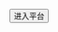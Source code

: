 <button id="myButton">进入平台</button>

<script>
  document.getElementById('myButton').addEventListener('click', function() {
    import debounce from 'lodash/debounce';
import {
	defaultAnswerWrapperHandler,
	AnswerWrapperParser,
	request,
	SimplifyWorkResult,
	$,
	WorkUploadType
} from '@ocsjs/core';
import { $message, h, $gm, $store, Project, Script, $modal, StoreListenerType, $ui } from 'easy-us';
import type { AnswerMatchMode, AnswererWrapper, SearchInformation } from '@ocsjs/core';
import { CXProject, ICourseProject, IcveMoocProject, ZHSProject, ZJYProject } from '../index';
import { markdown } from '../utils/markdown';
import { createQuestionTitleExtra, enableCopy } from '../utils';
import { SearchInfosElement } from '../elements/search.infos';
import { RenderScript } from '../render';

const TAB_WORK_RESULTS_KEY = 'common.work-results.results';

const gotoHome = () => {
	const btn = h('button', { className: 'base-style-button-secondary' }, '🏡官网教程');
	btn.onclick = () => window.open('https://docs.ocsjs.com', '_blank');
	return btn;
};

const state = {
	workResult: {
		/**
		 * 题目位置同步处理器
		 */
		questionPositionSyncHandler: {
			cx: (index: number) => {
				const el = document.querySelectorAll<HTMLElement>('[id*="sigleQuestionDiv"], .questionLi')?.item(index);
				if (el) {
					window.scrollTo({
						top: el.getBoundingClientRect().top + window.pageYOffset - 50,
						behavior: 'smooth'
					});
				}
			},
			'zhs-gxk': (index: number) => {
				document.querySelectorAll<HTMLElement>('.answerCard_list ul li').item(index)?.click();
			},
			'zhs-xnk': (index: number) => {
				document.querySelectorAll<HTMLElement>('.jobclassallnumber-div li[questionid]').item(index)?.click();
			},
			icve: (index: number) => {
				document.querySelectorAll<HTMLElement>(`.sheet_nums [id*="sheetSeq"]`).item(index)?.click();
			},
			zjy: (index: number) => {
				document.querySelectorAll<HTMLElement>('.subjectDet').item(index)?.scrollIntoView({ behavior: 'smooth' });
			},
			icourse: (index: number) => {
				document.querySelectorAll<HTMLElement>('.u-questionItem').item(index)?.scrollIntoView({ behavior: 'smooth' });
			}
		}
	},
	setting: {
		listenerIds: {
			aw: 0 as StoreListenerType
		}
	}
};

/**
 * 题库缓存类型
 */
type QuestionCache = { title: string; answer: string; from: string; homepage: string };

export const CommonProject = Project.create({
	name: '通用',
	domains: [],
	scripts: {
		guide: new Script({
			name: '🏠 脚本首页',
			matches: [['所有页面', /.*/]],
			namespace: 'common.guide',
			onrender({ panel }) {
				const guide = createGuide();

				const contactUs = h('button', { className: 'base-style-button-secondary' }, '🗨️交流群');
				contactUs.onclick = () => window.open('https://docs.ocsjs.com/docs/about#交流方式', '_blank');

				const changeLog = h('button', { className: 'base-style-button-secondary' }, '📄查看更新日志');
				changeLog.onclick = () => CommonProject.scripts.apps.methods.showChangelog();

				changeLog.style.marginBottom = '12px';
				guide.style.width = '480px';
				panel.body.replaceChildren(h('div', { className: 'card' }, [gotoHome(), contactUs, changeLog]), guide);
			}
		}),
		settings: new Script({
			name: '⚙️ 全局设置',
			matches: [['所有页面', /.*/]],
			namespace: 'common.settings',
			configs: {
				notes: {
					defaultValue: $ui.notes([
						'✨鼠标移动到按钮或者输入框，可以看到提示！',
						'想要自动答题必须设置 “题库配置” ',
						'设置后进入章节测试，作业，考试页面即可自动答题。'
					]).outerHTML
				},
				notification: {
					label: '系统通知',
					attrs: {
						title:
							'允许脚本发送系统通知，只有重要事情发生时会发送系统通知，尽量避免用户受到骚扰（在电脑屏幕右侧显示通知弹窗，例如脚本执行完毕，图形验证码，版本更新等通知）。'
					},
					tag: 'select',
					defaultValue: 'only-notify' as 'only-notify' | 'notify-and-voice' | 'all' | 'no-notify',
					options: [
						['only-notify', '只显示右下角通知'],
						['notify-and-voice', '通知以及提示音（叮的一声）'],
						['all', '通知，提示音，以及任务栏闪烁提示'],
						['no-notify', '关闭系统通知']
					]
				},
				enableQuestionCaches: {
					label: '题库缓存功能',
					defaultValue: true,
					attrs: { type: 'checkbox', title: '详情请前往 通用-其他应用-题库拓展查看。' }
				},
				answererWrappers: {
					separator: '自动答题设置',
					defaultValue: [] as AnswererWrapper[]
				},
				/**
				 * 禁用的题库
				 */
				disabledAnswererWrapperNames: {
					defaultValue: [] as string[]
				},
				answererWrappersButton: {
					label: '题库配置',
					defaultValue: '点击配置',
					attrs: {
						type: 'button'
					},
					onload() {
						const aws: any[] = CommonProject.scripts.settings.cfg.answererWrappers || [];
						this.value = aws.length ? '当前有' + aws.length + '个可用题库，点击重新配置' : '点击配置';

						this.onclick = () => {
							const aw: any[] = CommonProject.scripts.settings.cfg.answererWrappers || [];
							const copy = $ui.copy('复制题库配置', JSON.stringify(aw, null, 4));

							const list = h('div', [
								h('div', aw.length ? ['以下是已经解析过的题库配置：', copy] : ''),
								...createAnswererWrapperList(aw)
							]);
							const textarea = h(
								'textarea',
								{
									className: 'modal-input',
									style: { minHeight: '250px', width: 'calc(100% - 20px)', maxWidth: '100%' },
									placeholder: aw.length ? '重新输入题库配置' : '输入你的题库配置...'
								},
								aw.length === 0 ? '' : JSON.stringify(aw, null, 4)
							);

							const select = $ui.tooltip(
								h(
									'select',
									{
										className: 'base-style-active-form-control',
										style: { backgroundColor: '#eef2f7', borderRadius: '2px', padding: '2px 8px' }
									},
									[
										h('option', '默认'),
										h(
											'option',
											{
												title:
													'大学生网课题库接口适配器: 将不同的题库整合为一个API接口。详细查看 https://github.com/DokiDoki1103/tikuAdapter'
											},
											'TikuAdapter'
										)
									]
								)
							);

							const modal = $modal.prompt({
								width: 600,
								maskCloseable: false,
								content: $ui.notes([
									[
										h('div', [
											'题库配置填写教程：',
											h('a', { href: 'https://docs.ocsjs.com/docs/work' }, 'https://docs.ocsjs.com/docs/work')
										])
									],
									[
										h('div', [
											'【注意】如果无法粘贴，请点击此按钮：',
											h('button', '读取剪贴板', (btn) => {
												btn.classList.add('base-style-button');
												btn.onclick = () => {
													navigator.clipboard.readText().then((result) => {
														textarea.value = result;
													});
												};
											}),
											'，并同意浏览器上方的剪贴板读取申请。'
										])
									],
									['如果想添加多个不同的题库配置，请在每个配置之间使用三个井号隔开: ###。'],
									...(aw.length ? [list] : [])
								]),
								footer: h('div', { style: { width: '100%' } }, [
									textarea,
									h('div', { style: { display: 'flex', flexWrap: 'wrap', marginTop: '12px', fontSize: '12px' } }, [
										h('div', ['解析器：', select], (div) => {
											div.style.marginRight = '12px';
											div.style.flex = '1';
										}),
										h('div', { style: { flex: '1', display: 'flex', flexWrap: 'wrap', justifyContent: 'end' } }, [
											h('button', '清空题库配置', (btn) => {
												btn.className = 'modal-cancel-button';
												btn.style.marginRight = '48px';
												btn.onclick = () => {
													$modal.confirm({
														content: '确定要清空题库配置吗？',
														onConfirm: () => {
															$message.success({ content: '已清空，在答题前请记得重新配置。' });
															modal?.remove();
															CommonProject.scripts.settings.cfg.answererWrappers = [];
															this.value = '点击配置';
														}
													});
												};
											}),
											h('button', '关闭', (btn) => {
												btn.className = 'modal-cancel-button';
												btn.style.marginRight = '12px';
												btn.onclick = () => modal?.remove();
											}),
											h('button', '保存配置', (btn) => {
												btn.className = 'modal-confirm-button';
												btn.onclick = async () => {
													const connects: string[] = $gm.getMetadataFromScriptHead('connect');

													const value = textarea.value;

													if (value) {
														if (
															value.includes('adapter-service/search') &&
															(select.value === 'TikuAdapter') === false
														) {
															$modal.alert({
																content: h('div', [
																	'检测到您可能正在使用 ',
																	h(
																		'a',
																		{ href: 'https://github.com/DokiDoki1103/tikuAdapter#readme' },
																		'TikuAdapter 题库'
																	),
																	'，但是您选择的解析器不是 TikuAdapter，请选择 TikuAdapter 解析器，并填写接口地址即可，例如：http://localhost:8060/adapter-service/search，或者忽略此警告。'
																]),
																confirmButtonText: '切换至 TikuAdapter 解析器，并识别接口地址',
																onConfirm() {
																	const origin =
																		textarea.value.match(/http:\/\/(.+)\/adapter-service\/search/)?.[1] || '';
																	textarea.value = `http://${origin}/adapter-service/search`;
																	select.value = 'TikuAdapter';
																}
															});
															return;
														}

														try {
															const awsResult: AnswererWrapper[] = [];
															if (select.value === 'TikuAdapter') {
																if (value.startsWith('http') === false) {
																	$modal.alert({
																		content: h('div', [
																			'格式错误，TikuAdapter解析器只能解析 url 链接，请重新输入！或者查看：',
																			h(
																				'a',
																				{ href: 'https://github.com/DokiDoki1103/tikuAdapter#readme' },
																				'https://github.com/DokiDoki1103/tikuAdapter#readme'
																			)
																		])
																	});
																	return;
																}
																select.value = '默认';
																awsResult.push({
																	name: 'TikuAdapter题库',
																	url: value,
																	homepage: 'https://github.com/DokiDoki1103/tikuAdapter',
																	method: 'post',
																	type: 'GM_xmlhttpRequest',
																	contentType: 'json',
																	headers: {},
																	data: {
																		// eslint-disable-next-line no-template-curly-in-string
																		question: '${title}',
																		options: {
																			handler: "return (env)=>env.options?.split('\\n')"
																		},
																		type: {
																			handler:
																				" return (env)=> env.type === 'single' ? 0 : env.type === 'multiple' ? 1 : env.type === 'completion' ? 3 : env.type === 'judgement' ? 4 : undefined"
																		}
																	},
																	handler: "return (res)=>res.answer.allAnswer.map(i=>([res.question,i.join('#')]))"
																});
															} else {
																const contents = value
																	.split('###')
																	.map((i) => i.trim())
																	.filter(Boolean);
																for (const content of contents) {
																	awsResult.push(...(await AnswerWrapperParser.from(content)));
																}
															}

															if (awsResult.length) {
																CommonProject.scripts.settings.cfg.answererWrappers = awsResult;
																this.value = '当前有' + awsResult.length + '个可用题库';
																$modal.confirm({
																	width: 600,
																	content: h('div', [
																		h('div', [
																			'🎉 配置成功，',
																			h('b', ' 刷新网页后 '),
																			'重新进入',
																			h('b', ' 答题页面 '),
																			'即可。',
																			'解析到的题库如下所示:'
																		]),
																		...createAnswererWrapperList(awsResult)
																	]),
																	onConfirm: () => {
																		if ($gm.isInGMContext()) {
																			top?.document.location.reload();
																		}
																	},
																	...($gm.isInGMContext()
																		? {
																				confirmButtonText: '立即刷新',
																				cancelButtonText: '稍后刷新'
																		  }
																		: {})
																});

																// 格式化文本
																textarea.value = JSON.stringify(awsResult, null, 4);

																// 检测 connects.length 是因为 如果在软件的软件设置全局配置中，上下文的 GM_info 会变成空
																if (connects.length) {
																	// 检测是否有域名白名单
																	const notAllowed: string[] = [];

																	// 如果是通用版本，则不检测
																	if (connects.includes('*')) {
																		return;
																	}

																	for (const aw of awsResult) {
																		if (
																			connects.some((connect) => new URL(aw.url).hostname.includes(connect)) === false
																		) {
																			notAllowed.push(aw.url);
																		}
																	}
																	if (notAllowed.length) {
																		$modal.alert({
																			width: 600,
																			maskCloseable: false,
																			title: '⚠️警告',
																			content: h('div', [
																				h('div', [
																					'配置成功，但检测到以下 域名/ip 不在脚本的白名单中，请安装 : ',
																					h(
																						'a',
																						{
																							href: 'https://docs.ocsjs.com/docs/other/api#全域名通用版本'
																						},
																						'OCS全域名通用版本'
																					),
																					'，或者手动添加 @connect ，否则无法进行请求。',
																					h(
																						'ul',
																						notAllowed.map((url) => h('li', new URL(url).hostname))
																					)
																				])
																			])
																		});
																	}
																}
															} else {
																$modal.alert({ content: '题库配置不能为空，请重新配置。' });
															}
														} catch (e: any) {
															$modal.alert({
																content: h('div', [h('div', '解析失败，原因如下 :'), h('div', e.message)])
															});
														}
													} else {
														$modal.alert({
															content: h('div', '不能为空！')
														});
													}
												};
											})
										])
									])
								])
							});
						};
					}
				},
				upload: {
					label: '答题完成后',
					tag: 'select',
					defaultValue: 80 as WorkUploadType,
					options: [
						['save', '自动保存', '完成后自动保存答案, 注意如果你开启了随机作答, 有可能分辨不出答案是否正确。'],
						['nomove', '不保存也不提交', '等待时间过后将会自动下一节, 适合在测试脚本时使用。'],
						...([10, 20, 30, 40, 50, 60, 70, 80, 90].map((rate) => [
							rate,
							`搜到${rate}%的题目则自动提交`,
							`例如: 100题中查询到 ${rate} 题的答案,（答案不一定正确）, 则会自动提交。`
						]) as [any, string, string][]),
						['100', '每个题目都查到答案才自动提交', '答案不一定正确'],
						['force', '强制自动提交', '不管答案是否正确直接强制自动提交，如需开启，请配合随机作答谨慎使用。']
					],
					attrs: {
						title:
							'自动答题完成后的设置，目前仅在 超星学习通的章节测试 中生效, 鼠标悬浮在选项上可以查看每个选项的具体解释。'
					}
				},
				stopSecondWhenFinish: {
					label: '答题结束后暂停（秒）',
					attrs: {
						type: 'number',
						min: 3,
						step: 1,
						max: 9999,
						title: '自动答题脚本结束后暂停的时间（方便查看和检查）。'
					},
					defaultValue: 3
				},
				thread: {
					label: '线程数量（个）',
					attrs: {
						type: 'number',
						min: 1,
						step: 1,
						max: 3,
						title:
							'同一时间内答题线程工作的数量（例子：三个线程则代表一秒内同时搜索三道题），过多可能导致题库服务器压力过大，请适当调低。'
					},
					defaultValue: 1
				},
				period: {
					label: '搜题间隔（秒）',
					attrs: {
						type: 'number',
						min: 1,
						step: 1,
						max: 60,
						title: '每道题的搜题间隔时间，不建议太低，避免增加服务器压力。'
					},
					defaultValue: 3
				},
				'work-when-no-job': {
					defaultValue: false,
					label: '(仅超星)强制答题',
					attrs: {
						type: 'checkbox',
						title:
							'当章节测试左上角并没有黄色任务点的时候依然进行答题（没有任务点说明此作业可能不计入总成绩，如果老师要求则可以开启）'
					}
				},
				'randomWork-choice': {
					defaultValue: false,
					label: '(仅超星)随机选择',
					attrs: { type: 'checkbox', title: '随机选择任意一个选项' }
				},
				'randomWork-complete': {
					defaultValue: false,
					label: '(仅超星)随机填空',
					attrs: { type: 'checkbox', title: '随机填写以下任意一个文案' }
				},
				'randomWork-completeTexts-textarea': {
					defaultValue: ['不会', '不知道', '不清楚', '不懂', '不会写'].join('\n'),
					label: '(仅超星)随机填空文案',
					tag: 'textarea',
					attrs: { title: '每行一个，随机填入', style: { minWidth: '200px', minHeight: '50px' } },
					onload(el) {
						el.addEventListener('change', () => {
							if (String(el.value).trim() === '') {
								el.value = el.defaultValue;
							}
						});
					}
				},
				answerSeparators: {
					label: '答案分隔符',
					attrs: {
						title: "分隔答案的符号，例如：答案1#答案2#答案3，分隔符为 #， 使用英文逗号进行隔开 : ',' "
					},
					defaultValue: ['===', '#', '---', '###', '|', ';', '；'].join(','),
					onload(el) {
						el.addEventListener('change', () => {
							if (String(el.value).trim() === '') {
								el.value = el.defaultValue;
							}
						});
					}
				},
				redundanceWordsText: {
					defaultValue: [
						'单选题(必考)',
						'填空题(必考)',
						'多选题(必考)',
						'【单选题】',
						'【多选题】',
						'【Single Choice】',
						'【Multiple Choice】',
						'【single choice】',
						'【multiple choice】',
						'【True or False】'
					].join('\n'),
					label: '题目冗余字段自动删除',
					tag: 'textarea',
					attrs: {
						title: '在搜题的时候自动删除多余的文字，以便提高搜题的准确度，每行一个。',
						style: { minWidth: '200px', minHeight: '50px' }
					},
					onload(el) {
						el.addEventListener('change', () => {
							if (String(el.value).trim() === '') {
								el.value = el.defaultValue;
							}
						});
					}
				},
				answerMatchMode: {
					label: '答案匹配模式',
					tag: 'select',
					defaultValue: 'similar' as AnswerMatchMode,
					options: [
						['similar', '相似匹配', '答案相似度达到60%以上就匹配'],
						['exact', '精确匹配', '答案必须完全一致才匹配']
					]
				}
			},
			methods() {
				return {
					/**
					 * 获取自动答题配置，包括题库配置
					 */
					getWorkOptions: () => {
						// 使用 json 深拷贝，防止修改原始配置
						const workOptions: typeof this.cfg = JSON.parse(JSON.stringify(this.cfg));

						/**
						 * 过滤掉被禁用的题库
						 */
						workOptions.answererWrappers = workOptions.answererWrappers.filter(
							(aw) => this.cfg.disabledAnswererWrapperNames.find((daw) => daw === aw.name) === undefined
						);

						return workOptions;
					},
					/**
					 * 根据全局设置的配置，发起通知
					 * @param content
					 * @param opts
					 */
					notificationBySetting: (
						content: string,
						opts?: {
							extraTitle?: string;
							/** 显示时间，单位为秒，默认为 30 秒， 0 则表示一直存在 */
							duration?: number;
							/** 通知点击时 */
							onclick?: () => void;
							/** 通知关闭时 */
							ondone?: () => void;
						}
					) => {
						if (this.cfg.notification !== 'no-notify') {
							$gm.notification(content, {
								extraTitle: opts?.extraTitle,
								duration: opts?.duration ?? 30,
								important: this.cfg.notification === 'all',
								silent: this.cfg.notification === 'only-notify'
							});
						}
					}
				};
			},
			onrender({ panel }) {
				// 因为需要用到 GM_xhr 所以判断是否处于用户脚本环境
				if ($gm.isInGMContext()) {
					panel.body.replaceChildren(...(this.cfg.answererWrappers.length ? [h('hr')] : []));
					const testNotification = h(
						'button',
						{ className: 'base-style-button', disabled: this.cfg.answererWrappers.length === 0 },
						'📢测试系统通知'
					);
					testNotification.onclick = () => {
						this.methods.notificationBySetting('这是一条测试通知');
					};
					const refresh = h(
						'button',
						{ className: 'base-style-button', disabled: this.cfg.answererWrappers.length === 0 },
						'🔄️刷新题库状态'
					);
					refresh.onclick = () => {
						updateState();
					};
					const tableContainer = h('div');
					refresh.style.display = 'none';
					tableContainer.style.display = 'none';
					panel.body.append(h('div', { style: { display: 'flex' } }, [testNotification, refresh]), tableContainer);

					// 更新题库状态
					const updateState = async () => {
						// 清空元素
						tableContainer.replaceChildren();
						let loadedCount = 0;

						if (this.cfg.answererWrappers.length) {
							refresh.style.display = 'block';
							tableContainer.style.display = 'block';
							refresh.textContent = '🚫正在加载题库状态...';
							refresh.setAttribute('disabled', 'true');

							const table = h('table');
							table.style.width = '100%';
							this.cfg.answererWrappers.forEach(async (item) => {
								const t = Date.now();
								let success = false;
								let error;
								const isDisabled = this.cfg.disabledAnswererWrapperNames.find((name) => name === item.name);

								const res = isDisabled
									? false
									: await Promise.race([
											(async () => {
												try {
													return await request(new URL(item.url).origin + '/?t=' + t, {
														type: 'GM_xmlhttpRequest',
														method: 'head',
														responseType: 'text'
													});
												} catch (err) {
													error = err;
													return false;
												}
											})(),
											(async () => {
												await $.sleep(10 * 1000);
												return false;
											})()
									  ]);
								if (typeof res === 'string') {
									success = true;
								} else {
									success = false;
								}

								const body = h('tbody');
								body.append(h('td', item.name));
								body.append(
									h('td', [
										$ui.tooltip(
											h(
												'span',
												{ title: isDisabled ? '题目已经被停用，请在上方题库配置中点击开启。' : '' },
												success ? '连接成功🟢' : isDisabled ? '已停用⚪' : error ? '连接失败🔴' : '连接超时🟡'
											)
										)
									])
								);
								body.append(h('td', `延迟 : ${success ? Date.now() - t : '---'}/ms`));
								table.append(body);
								loadedCount++;

								if (loadedCount === this.cfg.answererWrappers.length) {
									setTimeout(() => {
										refresh.textContent = '🔄️刷新题库状态';
										refresh.removeAttribute('disabled');
									}, 2000);
								}
							});
							tableContainer.append(table);
						} else {
							refresh.style.display = 'none';
							tableContainer.style.display = 'none';
						}
					};

					updateState();

					this.offConfigChange(state.setting.listenerIds.aw);
					state.setting.listenerIds.aw = this.onConfigChange('answererWrappers', (_, __, remote) => {
						if (remote === false) {
							updateState();
						}
					});
				}
			}
		}),
		workResults: new Script({
			name: '🌏 搜索结果',
			matches: [['所有页面', /.*/]],
			namespace: 'common.work-results',
			configs: {
				notes: {
					defaultValue: $ui.notes(['点击题目序号，查看搜索结果', '每次自动答题开始前，都会清空上一次的搜索结果。'])
						.outerHTML
				},
				/**
				 * 显示类型
				 * list: 显示为题目列表
				 * numbers: 显示为序号列表
				 */
				type: {
					label: '显示类型',
					tag: 'select',
					options: [
						['numbers', '序号列表'],
						['questions', '题目列表']
					],
					attrs: {
						title: '使用题目列表可能会造成页面卡顿。'
					},
					defaultValue: 'numbers' as 'questions' | 'numbers'
				},
				totalQuestionCount: {
					defaultValue: 0
				},
				requestedCount: {
					defaultValue: 0
				},
				resolvedCount: {
					defaultValue: 0
				},
				currentResultIndex: {
					defaultValue: 0
				},
				questionPositionSyncHandlerType: {
					defaultValue: undefined as keyof typeof state.workResult.questionPositionSyncHandler | undefined
				}
			},
			methods() {
				return {
					/**
					 * 从搜索结果中计算状态，并更新
					 */
					updateWorkStateByResults: (results: { requested: boolean; resolved: boolean }[]) => {
						this.cfg.totalQuestionCount = results.length;
						this.cfg.requestedCount = results.filter((result) => result.requested).length;
						this.cfg.resolvedCount = results.filter((result) => result.resolved).length;
					},
					/**
					 * 更新状态
					 */
					updateWorkState: (state: { totalQuestionCount: number; requestedCount: number; resolvedCount: number }) => {
						this.cfg.totalQuestionCount = state.totalQuestionCount;
						this.cfg.requestedCount = state.requestedCount;
						this.cfg.resolvedCount = state.resolvedCount;
					},
					/**
					 * 刷新状态
					 */
					refreshState: () => {
						this.cfg.totalQuestionCount = 0;
						this.cfg.requestedCount = 0;
						this.cfg.resolvedCount = 0;
					},
					/**
					 * 清空搜索结果
					 */
					clearResults: () => {
						return $store.setTab(TAB_WORK_RESULTS_KEY, []);
					},
					getResults(): Promise<SimplifyWorkResult[]> | undefined {
						return $store.getTab(TAB_WORK_RESULTS_KEY) || undefined;
					},
					setResults(results: SimplifyWorkResult[]) {
						return $store.setTab(TAB_WORK_RESULTS_KEY, results);
					},
					/**
					 * 刷新搜索结果状态，清空搜索结果，置顶搜索结果面板
					 */
					init(opts?: { questionPositionSyncHandlerType?: keyof typeof state.workResult.questionPositionSyncHandler }) {
						CommonProject.scripts.workResults.cfg.questionPositionSyncHandlerType =
							opts?.questionPositionSyncHandlerType;
						// 刷新搜索结果状态
						CommonProject.scripts.workResults.methods.refreshState();
						// 清空搜索结果
						CommonProject.scripts.workResults.methods.clearResults();
					},
					/**
					 * 创建搜索结果面板
					 * @param mount 挂载点
					 */
					createWorkResultsPanel: (mount?: HTMLElement) => {
						const container = mount || h('div');
						/** 记录滚动高度 */
						let scrollPercent = 0;

						/** 列表 */
						const list = h('div');

						/** 是否悬浮在题目上 */
						let mouseoverIndex = -1;

						list.onscroll = () => {
							scrollPercent = list.scrollTop / list.scrollHeight;
						};

						/** 给序号设置样式 */
						const setNumStyle = (result: SimplifyWorkResult, num: HTMLElement, index: number) => {
							if (result.requested) {
								num.classList.add('requested');
							}

							if (index === this.cfg.currentResultIndex) {
								num.classList.add('active');
							}

							if (result.finish) {
								num.classList.add('finish');
							} else {
								if (
									result.requested &&
									result.resolved &&
									(result.error?.trim().length !== 0 || result.searchInfos.length === 0 || result.finish === false)
								) {
									num.classList.add('error');
								}
							}
						};

						/** 渲染结果面板 */
						const render = debounce(async () => {
							const results: SimplifyWorkResult[] | undefined =
								await CommonProject.scripts.workResults.methods.getResults();

							if (results?.length) {
								// 如果序号指向的结果为空，则代表已经被清空，则重新让index变成0
								if (results[this.cfg.currentResultIndex] === undefined) {
									this.cfg.currentResultIndex = 0;
								}

								// 渲染序号或者题目列表
								if (this.cfg.type === 'numbers') {
									const resultContainer = h('div', {}, (res) => {
										res.style.width = '400px';
									});

									list.style.width = '400px';
									list.style.marginBottom = '12px';
									list.style.overflow = 'auto';
									list.style.maxHeight = '200px';

									/** 渲染序号 */
									const nums = results.map((result, index) => {
										return h('span', { className: 'search-infos-num', innerText: (index + 1).toString() }, (num) => {
											setNumStyle(result, num, index);

											num.onclick = () => {
												for (const n of nums) {
													n.classList.remove('active');
												}
												num.classList.add('active');
												// 更新显示序号
												this.cfg.currentResultIndex = index;
												// 重新渲染结果列表
												resultContainer.replaceChildren(createResult(result));
												// 触发页面题目元素同步器
												if (this.cfg.questionPositionSyncHandlerType) {
													state.workResult.questionPositionSyncHandler[this.cfg.questionPositionSyncHandlerType]?.(
														index
													);
												}
											};
										});
									});

									list.replaceChildren(...nums);
									// 初始显示指定序号的结果
									resultContainer.replaceChildren(createResult(results[this.cfg.currentResultIndex]));

									container.replaceChildren(list, resultContainer);
								} else {
									/** 左侧题目列表 */

									list.style.width = '400px';
									list.style.overflow = 'auto';
									list.style.maxHeight = window.innerHeight / 2 + 'px';

									/** 右侧结果 */
									const resultContainer = h('div', { className: 'work-result-question-container' });
									const nums: HTMLSpanElement[] = [];
									/** 左侧渲染题目列表 */
									const questions = results.map((result, index) => {
										/** 左侧序号 */
										const num = h(
											'span',
											{
												className: 'search-infos-num',
												innerHTML: (index + 1).toString()
											},
											(num) => {
												num.style.marginRight = '12px';
												num.style.display = 'inline-block';
												setNumStyle(result, num, index);
											}
										);

										nums.push(num);

										return h(
											'div',

											[num, result.question],
											(question) => {
												question.onmouseover = () => {
													mouseoverIndex = index;
													// 重新渲染结果列表
													resultContainer.replaceChildren(createResult(result));
												};

												question.onmouseleave = () => {
													mouseoverIndex = -1;
													// 重新显示指定序号的结果
													resultContainer.replaceChildren(createResult(results[this.cfg.currentResultIndex]));
												};

												question.onclick = () => {
													for (const n of nums) {
														n.classList.remove('active');
													}
													for (const q of questions) {
														q.classList.remove('active');
													}
													nums[index].classList.add('active');
													question.classList.add('active');
													// 更新显示序号
													this.cfg.currentResultIndex = index;
													// 重新渲染结果列表
													resultContainer.replaceChildren(createResult(result));
													// 触发页面题目元素同步器
													if (this.cfg.questionPositionSyncHandlerType) {
														state.workResult.questionPositionSyncHandler[this.cfg.questionPositionSyncHandlerType]?.(
															index
														);
													}
												};
											}
										);
									});

									list.replaceChildren(...questions);
									// 初始显示指定序号的结果
									if (mouseoverIndex === -1) {
										resultContainer.replaceChildren(createResult(results[this.cfg.currentResultIndex]));
									} else {
										resultContainer.replaceChildren(createResult(results[mouseoverIndex]));
									}

									container.replaceChildren(
										h('div', [list, h('div', {}, [resultContainer])], (div) => {
											div.style.display = 'flex';
										})
									);
								}
							} else {
								container.replaceChildren(
									h('div', '⚠️暂无任何搜索结果', (div) => {
										div.style.textAlign = 'center';
									})
								);
							}

							/** 恢复高度 */
							list.scrollTo({
								top: scrollPercent * list.scrollHeight,
								behavior: 'auto'
							});

							const tip = h('div', [
								h('div', { className: 'search-infos-num' }, '1'),
								'表示等待处理中',
								h('br'),
								h('div', { className: 'search-infos-num requested' }, '1'),
								'表示已完成搜索 ',
								h('br'),
								h('div', { className: 'search-infos-num finish' }, '1'),
								'表示已搜索已答题 '
							]);

							/** 添加信息 */
							container.prepend(
								h('hr'),
								h(
									'div',
									[
										$ui.space(
											[
												h('span', `已搜题: ${this.cfg.requestedCount}/${this.cfg.totalQuestionCount}`),
												h('span', `已答题: ${this.cfg.resolvedCount}/${this.cfg.totalQuestionCount}`),
												h('a', '提示', (btn) => {
													btn.style.cursor = 'pointer';
													btn.onclick = () => {
														$modal.confirm({ content: tip, footer: undefined });
													};
												})
											],
											{ separator: '|' }
										)
									],
									(div) => {
										div.style.marginBottom = '12px';
									}
								),

								h('hr')
							);
						}, 100);

						/** 渲染结果列表 */
						const createResult = (result: SimplifyWorkResult | undefined) => {
							if (result) {
								const error = h('span', {}, (el) => (el.style.color = 'red'));

								if (result.requested === false && result.resolved === false) {
									return h('div', [
										result.question,
										createQuestionTitleExtra(result.question),
										h('hr'),
										'当前题目还未开始搜索，请稍等。'
									]);
								} else {
									if (result.error) {
										error.innerText = result.error;
										return h('div', [result.question, createQuestionTitleExtra(result.question), h('hr'), error]);
									} else if (result.searchInfos.length === 0) {
										error.innerText = '此题未搜索到答案';
										return h('div', [result.question, createQuestionTitleExtra(result.question), h('hr'), error]);
									} else {
										error.innerText = '此题未完成, 可能是没有匹配的选项。';

										return h('div', [
											...(result.finish ? [] : [result.resolved === false ? '正在等待答题中，请稍等。' : error]),
											h(SearchInfosElement, {
												infos: result.searchInfos,
												question: result.question
											})
										]);
									}
								}
							} else {
								return h('div', 'undefined');
							}
						};

						render();
						this.onConfigChange('type', render);
						this.onConfigChange('requestedCount', render);
						this.onConfigChange('resolvedCount', render);
						$store.addChangeListener(TAB_WORK_RESULTS_KEY, render);

						return container;
					}
				};
			},
			onrender({ panel }) {
				panel.body.replaceChildren(this.methods.createWorkResultsPanel());
			}
		}),
		onlineSearch: new Script({
			name: '🔎 在线搜题',
			matches: [['所有页面', /.*/]],
			namespace: 'common.online-search',
			configs: {
				notes: {
					defaultValue: '查题前请在 “通用-全局设置” 中设置题库配置，才能进行在线搜题。'
				},

				selectSearch: {
					label: '划词搜索',
					defaultValue: true,
					attrs: { type: 'checkbox', title: '使用鼠标滑动选择页面中的题目进行搜索。' }
				},
				searchValue: {
					sync: true,
					label: '搜索题目',
					tag: 'textarea',
					attrs: {
						placeholder: '输入题目，请尽量保证题目完整，不要漏字',
						style: {
							minWidth: '300px',
							minHeight: '64px'
						}
					},
					defaultValue: ''
				}
			},
			oncomplete() {
				document.addEventListener(
					'selectionchange',
					debounce(() => {
						if (this.cfg.selectSearch) {
							const val = document.getSelection()?.toString() || '';
							if (val) {
								this.cfg.searchValue = val;
							}
						}
					}, 500)
				);
			},
			onrender({ panel }) {
				const content = h('div', '', (content) => {
					content.style.marginBottom = '12px';
				});

				const search = async (value: string) => {
					if (CommonProject.scripts.settings.cfg.answererWrappers.length === 0) {
						$modal.alert({ content: '请先在 通用-全局设置 配置题库，才能进行在线搜题。' });
						return;
					}

					content.replaceChildren(h('span', '搜索中...'));

					if (value) {
						const t = Date.now();
						const infos = await defaultAnswerWrapperHandler(CommonProject.scripts.settings.cfg.answererWrappers, {
							title: value
						});
						// 耗时计算
						const resume = ((Date.now() - t) / 1000).toFixed(2);

						content.replaceChildren(
							h(
								'div',
								[
									h('hr'),
									h(
										'div',
										{ style: { color: '#a1a1a1' } },
										`搜索到 ${infos.map((i) => i.results).flat().length} 个结果，共耗时 ${resume} 秒`
									),
									h(SearchInfosElement, {
										infos: infos.map((info) => ({
											results: info.results.map((res) => [res.question, res.answer] as [string, string]),
											homepage: info.homepage,
											name: info.name
										})),
										question: value
									})
								],
								(div) => {
									div.classList.add('card');
									div.style.width = '480px';
								}
							)
						);
					} else {
						content.replaceChildren(h('span', '题目不能为空！'));
					}
				};

				const button = h('button', '搜索', (button) => {
					button.className = 'base-style-button';
					button.style.width = '120px';
					button.onclick = () => {
						search(this.cfg.searchValue);
					};
				});
				const searchContainer = h('div', { style: { textAlign: 'end' } }, [button]);

				panel.body.append(h('div', [content, searchContainer]));
			}
		}),
		/** 渲染脚本，窗口渲染主要脚本 */
		render: RenderScript,
		hack: new Script({
			name: '页面复制粘贴限制解除',
			matches: [['所有页面', /.*/]],
			hideInPanel: true,
			onactive() {
				enableCopy([document, document.body]);
			},
			oncomplete() {
				enableCopy([document, document.body]);
				insertCopyableStyle();
				setTimeout(() => {
					enableCopy([document, document.body]);
					insertCopyableStyle();
				}, 3000);
			}
		}),
		disableDialog: new Script({
			name: '禁止弹窗',
			matches: [['所有页面', /.*/]],
			hideInPanel: true,
			priority: 1,
			onstart() {
				function disableDialog(msg: string) {
					$modal.alert({
						profile: '弹窗来自：' + location.origin,
						content: msg
					});
				}

				try {
					$gm.unsafeWindow.alert = disableDialog;
					window.alert = disableDialog;
				} catch (e) {
					console.error(e);
				}
			}
		}),
		apps: new Script({
			name: '📱 拓展应用',
			matches: [['', /.*/]],
			namespace: 'common.apps',
			configs: {
				notes: {
					defaultValue: '这里是一些其他的应用或者拓展功能。'
				},
				/**
				 * 题库缓存
				 */
				localQuestionCaches: {
					defaultValue: [] as QuestionCache[],
					extra: {
						appConfigSync: false
					}
				}
			},
			methods() {
				return {
					/**
					 * 添加题库缓存
					 */
					addQuestionCache: async (...questionCacheItems: QuestionCache[]) => {
						const questionCaches: QuestionCache[] = this.cfg.localQuestionCaches;
						for (const item of questionCacheItems) {
							// 去重
							if (questionCaches.find((c) => c.title === item.title && c.answer === item.answer) === undefined) {
								questionCaches.unshift(item);
							}
						}

						// 限制数量
						questionCaches.splice(200);
						this.cfg.localQuestionCaches = questionCaches;
					},
					addQuestionCacheFromWorkResult(swr: SimplifyWorkResult[]) {
						CommonProject.scripts.apps.methods.addQuestionCache(
							...swr
								.map((r) =>
									r.searchInfos
										.map((i) =>
											i.results
												.filter((res) => res[1])
												.map((res) => ({
													title: r.question,
													answer: res[1],
													from: i.name.replace(/【题库缓存】/g, ''),
													homepage: i.homepage || ''
												}))
												.flat()
										)
										.flat()
								)
								.flat()
						);
					},
					/**
					 * 将题库缓存作为题库并进行题目搜索
					 * @param title 题目
					 * @param whenSearchEmpty 当搜索结果为空，或者题库缓存功能被关闭时执行的函数
					 */
					searchAnswerInCaches: async (
						title: string,
						whenSearchEmpty: () => SearchInformation[] | Promise<SearchInformation[]>
					): Promise<SearchInformation[]> => {
						if (CommonProject.scripts.settings.cfg.enableQuestionCaches === false) {
							return await whenSearchEmpty();
						}

						let results: SearchInformation[] = [];
						const caches = this.cfg.localQuestionCaches;
						for (const cache of caches) {
							if (cache.title.trim() === title.trim()) {
								results.push({
									name: `【题库缓存】${cache.from}`,
									homepage: cache.homepage,
									results: [{ answer: cache.answer, question: cache.title }]
								});
							}
						}
						if (results.length === 0) {
							results = await whenSearchEmpty();
						}
						return results;
					},
					/**
					 * 查看更新日志
					 */
					async showChangelog() {
						const changelog = h('div', {
							className: 'markdown card',
							innerHTML: '加载中...',
							style: { maxWidth: '600px' }
						});
						$modal.simple({
							width: 600,
							content: h('div', [
								h('div', { className: 'notes card' }, [
									$ui.notes(['此页面实时更新，遇到问题可以查看最新版本是否修复。'])
								]),
								changelog
							])
						});
						const md = await request('https://cdn.ocsjs.com/articles/ocs/changelog.md?t=' + Date.now(), {
							type: 'GM_xmlhttpRequest',
							responseType: 'text',
							method: 'get'
						});
						changelog.innerHTML = markdown(md);
					}
				};
			},
			onrender({ panel }) {
				const btnStyle: Partial<CSSStyleDeclaration> = {
					padding: '6px 12px',
					margin: '4px',
					marginBottom: '8px',
					boxShadow: '0px 0px 4px #bebebe',
					borderRadius: '8px',
					cursor: 'pointer'
				};

				const cachesBtn = h('div', { innerText: '💾 题库缓存', style: btnStyle }, (btn) => {
					btn.onclick = () => {
						const questionCaches = this.cfg.localQuestionCaches;

						const list = questionCaches.map((c) =>
							h(
								'div',
								{
									className: 'question-cache',
									style: {
										margin: '8px',
										border: '1px solid lightgray',
										borderRadius: '4px',
										padding: '8px'
									}
								},
								[
									h('div', { className: 'title' }, [
										$ui.tooltip(
											h(
												'span',
												{
													title: `来自：${c.from || '未知题库'}\n主页：${c.homepage || '未知主页'}`,
													style: { fontWeight: 'bold' }
												},
												c.title
											)
										)
									]),
									h('div', { className: 'answer', style: { marginTop: '6px' } }, c.answer)
								]
							)
						);

						$modal.simple({
							width: 800,
							content: h('div', [
								h('div', { className: 'notes card' }, [
									$ui.notes([
										'题库缓存是将题库的题目和答案保存在内存，在重复使用时可以直接从内存获取，不需要再次请求题库。',
										'以下是当前存储的题库，默认存储200题，当前页面关闭后会自动清除。'
									])
								]),
								h('div', { className: 'card' }, [
									$ui.space(
										[
											h('span', ['当前缓存数量：' + questionCaches.length]),
											$ui.button('清空题库缓存', {}, (btn) => {
												btn.onclick = () => {
													this.cfg.localQuestionCaches = [];
													list.forEach((el) => el.remove());
												};
											})
										],
										{ separator: '|' }
									)
								]),

								h(
									'div',
									questionCaches.length === 0 ? [h('div', { style: { textAlign: 'center' } }, '暂无题库缓存')] : list
								)
							])
						});
					};
				});

				const exportSetting = $ui.tooltip(
					h(
						'div',
						{
							innerText: '📤 导出全部设置',
							style: btnStyle,
							title: '导出全部页面的设置，包括全局设置，题库配置，学习设置等等。（文件后缀名为：.ocssetting）'
						},
						(btn) => {
							btn.onclick = () => {
								const setting = Object.create({});
								for (const key of $store.list()) {
									const val = $store.get(key);
									if (val) {
										Reflect.set(setting, key, val);
									}
								}
								const blob = new Blob([JSON.stringify(setting, null, 2)], { type: 'text/plain' });
								const url = URL.createObjectURL(blob);
								const a = h('a', { href: url, download: 'ocs-setting-export.ocssetting' });
								a.click();
								URL.revokeObjectURL(url);
							};
						}
					)
				);

				const importSetting = $ui.tooltip(
					h(
						'div',
						{
							innerText: '📥 导入全部设置',
							style: btnStyle,
							title: '导入并且覆盖当前的全部设置。（文件后缀名为：.ocssetting）'
						},
						(btn) => {
							btn.onclick = () => {
								const input = h('input', { type: 'file', accept: '.ocssetting' });
								input.onchange = async () => {
									const file = input.files?.[0];
									if (file) {
										const setting = await file.text();
										const obj = JSON.parse(setting);
										for (const key of Object.keys(obj)) {
											$store.set(key, obj[key]);
										}
										$message.success({ content: '设置导入成功，页面即将刷新。', duration: 3 });
										setTimeout(() => {
											location.reload();
										}, 3000);
									}
								};
								input.click();
							};
						}
					)
				);

				[cachesBtn, exportSetting, importSetting].forEach((btn) => {
					btn.onmouseover = () => {
						btn.style.boxShadow = '0px 0px 4px #0099ff9c';
					};
					btn.onmouseout = () => {
						btn.style.boxShadow = '0px 0px 4px #bebebe';
					};
				});

				const sep = (text: string) => h('div', { className: 'separator', style: { padding: '4px 0px' } }, text);

				panel.body.replaceChildren(
					h('div', [sep('题库拓展'), cachesBtn, sep('其他功能'), exportSetting, importSetting])
				);
			}
		})
	}
});

function insertCopyableStyle() {
	const style = document.createElement('style');
	style.innerHTML = `
		html * {
		  -webkit-user-select: text !important;
		  -khtml-user-select: text !important;
		  -moz-user-select: text !important;
		  -ms-user-select: text !important;
		  user-select: text !important;
		}`;

	document.head.append(style);
}

function createAnswererWrapperList(aw: AnswererWrapper[]) {
	return aw.map((item) =>
		h(
			'details',
			[
				h('summary', [
					$ui.space([
						(() => {
							let isDisabled = CommonProject.scripts.settings.cfg.disabledAnswererWrapperNames.includes(item.name);

							const checkbox = h('input', { type: 'checkbox', checked: !isDisabled, className: 'base-style-switch' });

							checkbox.onclick = () => {
								isDisabled = !isDisabled;
								if (isDisabled) {
									CommonProject.scripts.settings.cfg.disabledAnswererWrapperNames = [
										...CommonProject.scripts.settings.cfg.disabledAnswererWrapperNames,
										item.name
									];
									$message.warn({
										content: '题库：' + item.name + ' 已被停用，如需开启请在：通用-全局设置-题库配置中开启。',
										duration: 30
									});
								} else {
									CommonProject.scripts.settings.cfg.disabledAnswererWrapperNames =
										CommonProject.scripts.settings.cfg.disabledAnswererWrapperNames.filter(
											(name) => name !== item.name
										);
									$message.success({
										content: '题库：' + item.name + ' 已启用。',
										duration: 3
									});
								}
							};

							checkbox.title = '点击停用或者启用题库，停用题库后将无法在自动答题中查询题目';

							return $ui.tooltip(checkbox);
						})(),
						h('span', item.name)
					])
				]),
				h('ul', [
					h('li', ['名字\t', item.name]),
					h('li', { innerHTML: `官网\t<a target="_blank" href=${item.homepage}>${item.homepage || '无'}</a>` }),
					h('li', ['接口\t', item.url]),
					h('li', ['请求方法\t', item.method]),
					h('li', ['请求类型\t', item.type]),
					h('li', ['请求头\t', JSON.stringify(item.headers, null, 4) || '无']),
					h('li', ['请求体\t', JSON.stringify(item.data, null, 4) || '无'])
				])
			],
			(details) => {
				details.style.paddingLeft = '12px';
			}
		)
	);
}

const createGuide = () => {
	const showProjectDetails = (project: Project) => {
		$modal.simple({
			title: project.name,
			width: 800,
			content: h('div', [
				h('div', [
					'运行域名：',
					...(project.domains || []).map((d) =>
						h(
							'a',
							{ href: d.startsWith('http') ? d : 'https://' + d, target: '_blank', style: { margin: '0px 4px' } },
							d
						)
					)
				]),
				h('div', '脚本列表：'),
				h(
					'ul',
					Object.keys(project.scripts)
						.sort((a, b) => (project.scripts[b].hideInPanel ? -1 : 1))
						.map((key) => {
							const script = project.scripts[key];
							return h(
								'li',
								[
									h('b', script.name),
									$ui.notes([
										h('span', ['操作面板：', script.hideInPanel ? '隐藏' : '显示']),

										[
											'运行页面：',
											h(
												'ul',
												script.matches
													.map((m) => (Array.isArray(m) ? m : (['无描述', m] as [string, string | RegExp])))
													.map((i) =>
														h('li', [
															i[0],
															'：',
															i[1] instanceof RegExp ? i[1].toString().replace(/\\/g, '').slice(1, -1) : h('span', i[1])
														])
													)
											)
										]
									])
								],
								(li) => {
									li.style.marginBottom = '12px';
								}
							);
						}),
					(ul) => {
						ul.style.paddingLeft = '42px';
					}
				)
			])
		});
	};

	return h('div', { className: 'user-guide card' }, [
		h('div', { className: 'separator', style: { padding: '12px 0px' } }, '✨ 支持的网课平台'),
		h('div', [
			...[CXProject, ZHSProject, ZJYProject, IcveMoocProject, ICourseProject].map((project) => {
				const btn = h('button', { className: 'base-style-button-secondary', style: { margin: '4px' } }, [project.name]);
				btn.onclick = () => {
					showProjectDetails(project);
				};
				return btn;
			})
		]),
		h('div', { className: 'separator', style: { padding: '12px 0px' } }, '📖 使用教程'),
		$ui.notes(
			[
				'打开任意网课平台，等待脚本加载，',
				'脚本加载后查看每个网课不同的使用提示。',
				'如果不支持当前网课，则不会有相应的提示以及设置面板。',
				[
					'最后温馨提示: ',
					'- 禁止与其他脚本一起使用，否则出现答案选不上或者页面卡死，无限刷新，等问题一律后果自负。',
					'- 任何疑问请前往官网查看交流群，进入交流群后带截图进行反馈。',
					'- 请将浏览器页面保持最大化，或者缩小窗口，不能最小化，否则可能导致脚本卡死！'
				]
			],
			'ol'
		)
	]);
};

    window.location.href = '指定的路径.html';
  });
</script>
